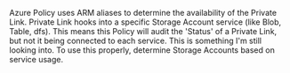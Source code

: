 Azure Policy uses ARM aliases to determine the availability of the Private Link. Private Link hooks into a specific Storage Account service (like Blob, Table, dfs).
This means this Policy will audit the 'Status' of a Private Link, but not it being connected to each service. This is something I'm still looking into.
To use this properly, determine Storage Accounts based on service usage.
